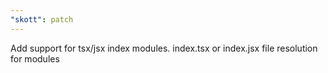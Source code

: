```yaml
---
"skott": patch
---
```


Add support for tsx/jsx index modules.
index.tsx or index.jsx file resolution for modules
